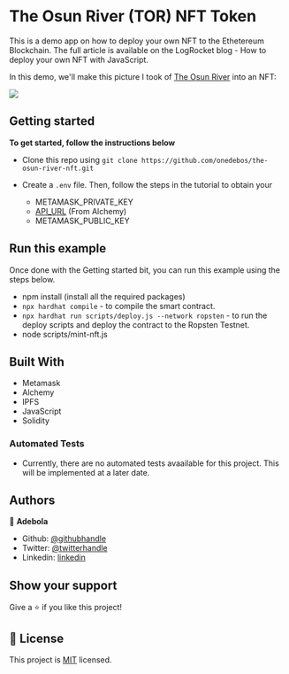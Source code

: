 # The Osun River (TOR) NFT Token

This is a demo app on how to deploy your own NFT to the Ethetereum Blockchain. The full article is available on the LogRocket blog - How to deploy your own NFT with JavaScript.

In this demo, we'll make this picture I took of [The Osun River](https://en.wikipedia.org/wiki/Osun_river) into an NFT:

![](https://ipfs.io/ipfs/Qmf1r8igsCAFTFjrQrK7jk6uD6YKVYo5dGu7cvm9TmPhJV)

## Getting started
**To get started, follow the instructions below**

- Clone this repo using `git clone https://github.com/onedebos/the-osun-river-nft.git`

- Create a `.env` file. Then, follow the steps in the tutorial to obtain your
    - METAMASK_PRIVATE_KEY
    - [API_URL](https://alchemyapi.io) (From Alchemy)
    - METAMASK_PUBLIC_KEY

## Run this example
Once done with the Getting started bit, you can run this example using the steps below.
- npm install (install all the required packages)
- `npx hardhat compile` - to compile the smart contract.
- `npx hardhat run scripts/deploy.js --network ropsten` -  to run the deploy scripts and deploy the contract to the Ropsten Testnet.
- node scripts/mint-nft.js

## Built With

- Metamask
- Alchemy
- IPFS
- JavaScript
- Solidity

### Automated Tests

- Currently, there are no automated tests avaailable for this project. This will be implemented at a later date.

## Authors

👤 **Adebola**

- Github: [@githubhandle](https://github.com/onedebos)
- Twitter: [@twitterhandle](https://twitter.com/debosthefirst)
- Linkedin: [linkedin](https://www.linkedin.com/in/adebola-niran/)

## Show your support

Give a ⭐️ if you like this project!

## 📝 License

This project is [MIT](lic.url) licensed.